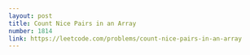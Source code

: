 ```yaml
---
layout: post
title: Count Nice Pairs in an Array
number: 1814
link: https://leetcode.com/problems/count-nice-pairs-in-an-array
---
```

